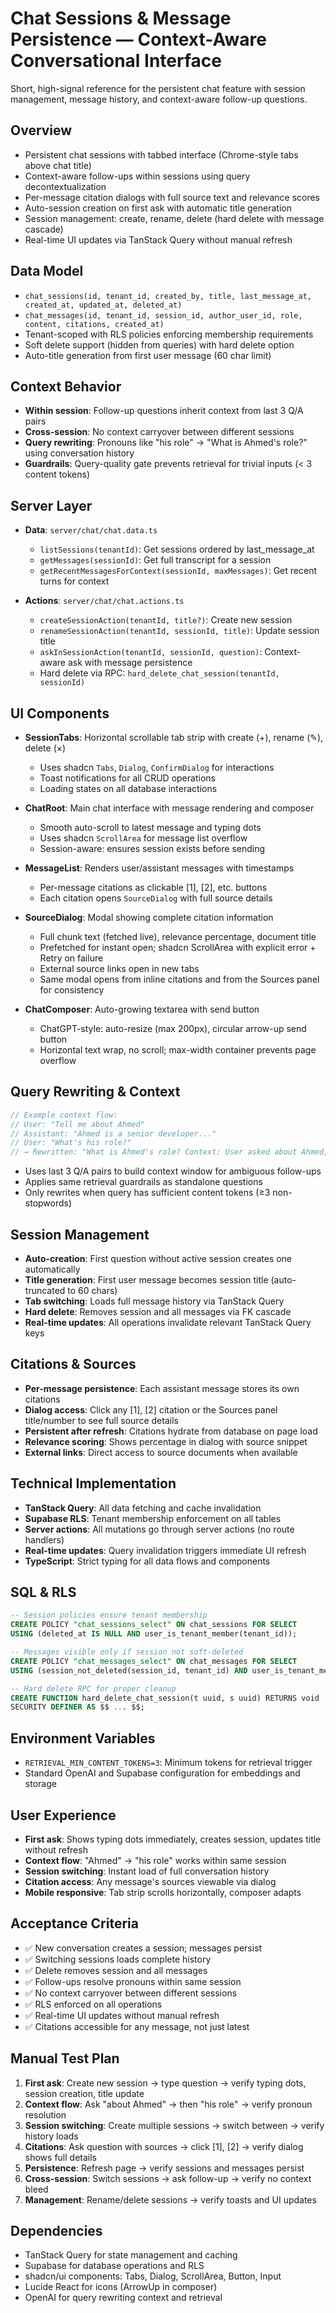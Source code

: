 # Chat Sessions & Message Persistence — Context-Aware Conversational Interface

Short, high-signal reference for the persistent chat feature with session management, message history, and context-aware follow-up questions.

## Overview
- Persistent chat sessions with tabbed interface (Chrome-style tabs above chat title)
- Context-aware follow-ups within sessions using query decontextualization
- Per-message citation dialogs with full source text and relevance scores
- Auto-session creation on first ask with automatic title generation
- Session management: create, rename, delete (hard delete with message cascade)
- Real-time UI updates via TanStack Query without manual refresh

## Data Model
- `chat_sessions(id, tenant_id, created_by, title, last_message_at, created_at, updated_at, deleted_at)`
- `chat_messages(id, tenant_id, session_id, author_user_id, role, content, citations, created_at)`
- Tenant-scoped with RLS policies enforcing membership requirements
- Soft delete support (hidden from queries) with hard delete option
- Auto-title generation from first user message (60 char limit)

## Context Behavior
- **Within session**: Follow-up questions inherit context from last 3 Q/A pairs
- **Cross-session**: No context carryover between different sessions
- **Query rewriting**: Pronouns like "his role" → "What is Ahmed's role?" using conversation history
- **Guardrails**: Query-quality gate prevents retrieval for trivial inputs (< 3 content tokens)

## Server Layer
- **Data**: `server/chat/chat.data.ts`
  - `listSessions(tenantId)`: Get sessions ordered by last_message_at
  - `getMessages(sessionId)`: Get full transcript for a session
  - `getRecentMessagesForContext(sessionId, maxMessages)`: Get recent turns for context

- **Actions**: `server/chat/chat.actions.ts`
  - `createSessionAction(tenantId, title?)`: Create new session
  - `renameSessionAction(tenantId, sessionId, title)`: Update session title
  - `askInSessionAction(tenantId, sessionId, question)`: Context-aware ask with message persistence
  - Hard delete via RPC: `hard_delete_chat_session(tenantId, sessionId)`

## UI Components
- **SessionTabs**: Horizontal scrollable tab strip with create (+), rename (✎), delete (×)
  - Uses shadcn `Tabs`, `Dialog`, `ConfirmDialog` for interactions
  - Toast notifications for all CRUD operations
  - Loading states on all database interactions

- **ChatRoot**: Main chat interface with message rendering and composer
  - Smooth auto-scroll to latest message and typing dots
  - Uses shadcn `ScrollArea` for message list overflow
  - Session-aware: ensures session exists before sending

- **MessageList**: Renders user/assistant messages with timestamps
  - Per-message citations as clickable [1], [2], etc. buttons
  - Each citation opens `SourceDialog` with full source details

- **SourceDialog**: Modal showing complete citation information
  - Full chunk text (fetched live), relevance percentage, document title
  - Prefetched for instant open; shadcn ScrollArea with explicit error + Retry on failure
  - External source links open in new tabs
  - Same modal opens from inline citations and from the Sources panel for consistency

- **ChatComposer**: Auto-growing textarea with send button
  - ChatGPT-style: auto-resize (max 200px), circular arrow-up send button
  - Horizontal text wrap, no scroll; max-width container prevents page overflow

## Query Rewriting & Context
```typescript
// Example context flow:
// User: "Tell me about Ahmed"
// Assistant: "Ahmed is a senior developer..."
// User: "What's his role?" 
// → Rewritten: "What is Ahmed's role? Context: User asked about Ahmed, Assistant described him as senior developer"
```

- Uses last 3 Q/A pairs to build context window for ambiguous follow-ups
- Applies same retrieval guardrails as standalone questions
- Only rewrites when query has sufficient content tokens (≥3 non-stopwords)

## Session Management
- **Auto-creation**: First question without active session creates one automatically
- **Title generation**: First user message becomes session title (auto-truncated to 60 chars)
- **Tab switching**: Loads full message history via TanStack Query
- **Hard delete**: Removes session and all messages via FK cascade
- **Real-time updates**: All operations invalidate relevant TanStack Query keys

## Citations & Sources
- **Per-message persistence**: Each assistant message stores its own citations
- **Dialog access**: Click any [1], [2] citation or the Sources panel title/number to see full source details
- **Persistent after refresh**: Citations hydrate from database on page load
- **Relevance scoring**: Shows percentage in dialog with source snippet
- **External links**: Direct access to source documents when available

## Technical Implementation
- **TanStack Query**: All data fetching and cache invalidation
- **Supabase RLS**: Tenant membership enforcement on all tables
- **Server actions**: All mutations go through server actions (no route handlers)
- **Real-time updates**: Query invalidation triggers immediate UI refresh
- **TypeScript**: Strict typing for all data flows and components

## SQL & RLS
```sql
-- Session policies ensure tenant membership
CREATE POLICY "chat_sessions_select" ON chat_sessions FOR SELECT 
USING (deleted_at IS NULL AND user_is_tenant_member(tenant_id));

-- Messages visible only if session not soft-deleted
CREATE POLICY "chat_messages_select" ON chat_messages FOR SELECT
USING (session_not_deleted(session_id, tenant_id) AND user_is_tenant_member(tenant_id));

-- Hard delete RPC for proper cleanup
CREATE FUNCTION hard_delete_chat_session(t uuid, s uuid) RETURNS void
SECURITY DEFINER AS $$ ... $$;
```

## Environment Variables
- `RETRIEVAL_MIN_CONTENT_TOKENS=3`: Minimum tokens for retrieval trigger
- Standard OpenAI and Supabase configuration for embeddings and storage

## User Experience
- **First ask**: Shows typing dots immediately, creates session, updates title without refresh
- **Context flow**: "Ahmed" → "his role" works within same session
- **Session switching**: Instant load of full conversation history
- **Citation access**: Any message's sources viewable via dialog
- **Mobile responsive**: Tab strip scrolls horizontally, composer adapts

## Acceptance Criteria
- ✅ New conversation creates a session; messages persist
- ✅ Switching sessions loads complete history
- ✅ Delete removes session and all messages
- ✅ Follow-ups resolve pronouns within same session
- ✅ No context carryover between different sessions
- ✅ RLS enforced on all operations
- ✅ Real-time UI updates without manual refresh
- ✅ Citations accessible for any message, not just latest

## Manual Test Plan
1. **First ask**: Create new session → type question → verify typing dots, session creation, title update
2. **Context flow**: Ask "about Ahmed" → then "his role" → verify pronoun resolution
3. **Session switching**: Create multiple sessions → switch between → verify history loads
4. **Citations**: Ask question with sources → click [1], [2] → verify dialog shows full details
5. **Persistence**: Refresh page → verify sessions and messages persist
6. **Cross-session**: Switch sessions → ask follow-up → verify no context bleed
7. **Management**: Rename/delete sessions → verify toasts and UI updates

## Dependencies
- TanStack Query for state management and caching
- Supabase for database operations and RLS
- shadcn/ui components: Tabs, Dialog, ScrollArea, Button, Input
- Lucide React for icons (ArrowUp in composer)
- OpenAI for query rewriting context and retrieval
